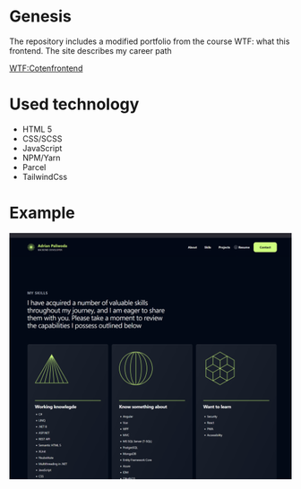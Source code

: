 # Genesis
The repository includes a modified portfolio from the course WTF: what this frontend.
The site describes my career path

[WTF:Cotenfrontend](https://cotenfrontend.pl/)

# Used technology
- HTML 5
- CSS/SCSS
- JavaScript
- NPM/Yarn
- Parcel
- TailwindCss


# Example

![Webpage](./screenshots/portfolio.png)